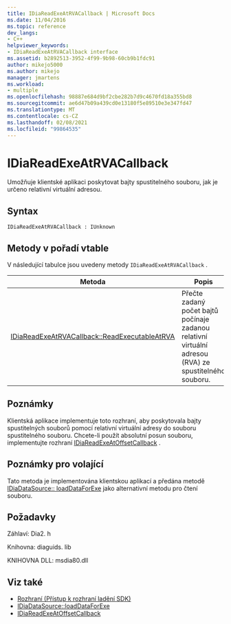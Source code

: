 ```yaml
---
title: IDiaReadExeAtRVACallback | Microsoft Docs
ms.date: 11/04/2016
ms.topic: reference
dev_langs:
- C++
helpviewer_keywords:
- IDiaReadExeAtRVACallback interface
ms.assetid: b2892513-3952-4f99-9b98-60cb9b1fdc91
author: mikejo5000
ms.author: mikejo
manager: jmartens
ms.workload:
- multiple
ms.openlocfilehash: 98887e684d9bf2cbe282b7d9c4670fd18a355bd8
ms.sourcegitcommit: ae6d47b09a439cd0e13180f5e89510e3e347fd47
ms.translationtype: MT
ms.contentlocale: cs-CZ
ms.lasthandoff: 02/08/2021
ms.locfileid: "99864535"
---
```

# <a name="idiareadexeatrvacallback"></a>IDiaReadExeAtRVACallback
Umožňuje klientské aplikaci poskytovat bajty spustitelného souboru, jak je určeno relativní virtuální adresou.

## <a name="syntax"></a>Syntax

```
IDiaReadExeAtRVACallback : IUnknown
```

## <a name="methods-in-vtable-order"></a>Metody v pořadí vtable
 V následující tabulce jsou uvedeny metody `IDiaReadExeAtRVACallback` .

|Metoda|Popis|
|------------|-----------------|
|[IDiaReadExeAtRVACallback::ReadExecutableAtRVA](../../debugger/debug-interface-access/idiareadexeatrvacallback-readexecutableatrva.md)|Přečte zadaný počet bajtů počínaje zadanou relativní virtuální adresou (RVA) ze spustitelného souboru.|

## <a name="remarks"></a>Poznámky
 Klientská aplikace implementuje toto rozhraní, aby poskytovala bajty spustitelných souborů pomocí relativní virtuální adresy do souboru spustitelného souboru. Chcete-li použít absolutní posun souboru, implementujte rozhraní [IDiaReadExeAtOffsetCallback](../../debugger/debug-interface-access/idiareadexeatoffsetcallback.md) .

## <a name="notes-for-callers"></a>Poznámky pro volající
 Tato metoda je implementována klientskou aplikací a předána metodě [IDiaDataSource:: loadDataForExe](../../debugger/debug-interface-access/idiadatasource-loaddataforexe.md) jako alternativní metodu pro čtení souboru.

## <a name="requirements"></a>Požadavky
 Záhlaví: Dia2. h

 Knihovna: diaguids. lib

 KNIHOVNA DLL: msdia80.dll

## <a name="see-also"></a>Viz také
- [Rozhraní (Přístup k rozhraní ladění SDK)](../../debugger/debug-interface-access/interfaces-debug-interface-access-sdk.md)
- [IDiaDataSource::loadDataForExe](../../debugger/debug-interface-access/idiadatasource-loaddataforexe.md)
- [IDiaReadExeAtOffsetCallback](../../debugger/debug-interface-access/idiareadexeatoffsetcallback.md)